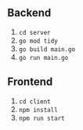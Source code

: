 ## Backend

1. `cd server`
2. `go mod tidy`
3. `go build main.go`
4. `go run main.go`

## Frontend

1. `cd client`
2. `npm install`
3. `npm run start`
